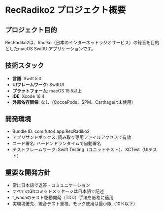# RecRadiko2 プロジェクト概要

## プロジェクト目的
RecRadiko2は、Radiko（日本のインターネットラジオサービス）の録音を目的としたmacOS SwiftUIアプリケーションです。

## 技術スタック
- **言語**: Swift 5.0
- **UIフレームワーク**: SwiftUI
- **プラットフォーム**: macOS 15.5以上
- **IDE**: Xcode 16.4
- **外部依存関係**: なし（CocoaPods、SPM、Carthageは未使用）

## 開発環境
- Bundle ID: com.futo4.app.RecRadiko2
- アプリサンドボックス: 読み取り専用ファイルアクセスで有効
- コード署名: ハードンドランタイムで自動署名
- テストフレームワーク: Swift Testing（ユニットテスト）、XCTest（UIテスト）

## 重要な開発方針
- 常に日本語で返答・コミュニケーション
- すべてのGitコミットメッセージは日本語で記述
- t_wadaのテスト駆動開発（TDD）手法を厳格に適用
- 実環境優先、統合テスト重視、モック使用は最小限（10%以下）